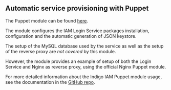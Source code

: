 ## Automatic service provisioning with Puppet

The Puppet module can be  found [here](https://github.com/indigo-iam/puppet-indigo-iam).

The module configures the IAM Login Service packages installation,
configuration and the automatic generation of JSON keystore.

The setup of the MySQL database used by the service as well as the setup of the
reverse proxy are *not covered* by this module.

However, the module provides an example of setup of both the
Login Service and Nginx as reverse proxy,
using the official Nginx Puppet module.

For more detailed information about the Indigo IAM Puppet module usage,
see the documentation in the
[GitHub repo](https://github.com/indigo-iam/puppet-indigo-iam).
